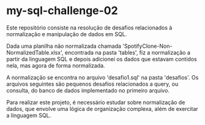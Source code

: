 # my-sql-challenge-02

Este repositório consiste na resolução de desafios relacionados à normalização e manipulação de dados em SQL.

Dada uma planilha não normalizada chamada 'SpotifyClone-Non-NormalizedTable.xlsx', encontrada na pasta 'tables', fiz a normalização a partir da linguagem SQL e depois adicionei os dados que estavam contidos nela, mas agora de forma normalizada.

A normalização se encontra no arquivo 'desafio1.sql' na pasta 'desafios'. Os arquivos seguintes são pequenos desafios relacionados a query, ou consulta, do banco de dados implementado no primeiro arquivo.

Para realizar este projeto, é necessário estudar sobre normalização de dados, que envolve uma lógica de organização complexa, além de exercitar a linguagem SQL.